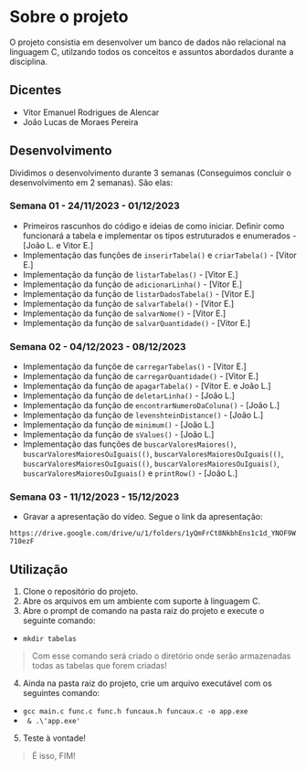 # Sobre o projeto
O projeto consistia em desenvolver um banco de dados não relacional na linguagem C, utilzando todos os conceitos e assuntos abordados durante a disciplina.
## Dicentes
* Vitor Emanuel Rodrigues de Alencar
* João Lucas de Moraes Pereira
## Desenvolvimento
Dividimos o desenvolvimento durante 3 semanas (Conseguimos concluir o desenvolvimento em 2 semanas). São elas:
### Semana 01 - 24/11/2023 - 01/12/2023
* Primeiros rascunhos do código e ideias de como iniciar. Definir como funcionará a tabela e implementar os tipos estruturados e enumerados - [João L. e Vitor E.] 
* Implementação das funções de `inserirTabela()` e `criarTabela()` - [Vitor E.]
* Implementação da função de `listarTabelas()` - [Vitor E.]
* Implementação da função de `adicionarLinha()` - [Vitor E.]
* Implementação da função de `listarDadosTabela()` - [Vitor E.]
* Implementação da função de `salvarTabela()` - [Vitor E.]
* Implementação da função de `salvarNome()` - [Vitor E.]
* Implementação da função de `salvarQuantidade()` - [Vitor E.]
### Semana 02 - 04/12/2023 - 08/12/2023
* Implementação da funçõe de `carregarTabelas()` - [Vitor E.]
* Implementação da função de `carregarQuantidade()` - [Vitor E.]
* Implementação da função de `apagarTabela()` - [Vitor E. e João L.]
* Implementação da função de `deletarLinha()` - [João L.]
* Implementação da função de `encontrarNumeroDaColuna()` - [João L.]
* Implementação da função de `levenshteinDistance()` - [João L.]
* Implementação da função de `minimum()` - [João L.]
* Implementação da função de `sValues()` - [João L.]
* Implementação das funções de `buscarValoresMaiores()`, `buscarValoresMaioresOuIguais(()`, `buscarValoresMaioresOuIguais(()`, `buscarValoresMaioresOuIguais(()`, `buscarValoresMaioresOuIguais()`, `buscarValoresMaioresOuIguais()` e `printRow()` - [João L.]
### Semana 03 - 11/12/2023 - 15/12/2023
* Gravar a apresentação do vídeo. Segue o link da apresentação:
  
`https://drive.google.com/drive/u/1/folders/1yQmFrCt8NkbhEns1c1d_YNOF9W710ezF`

## Utilização
1. Clone o repositório do projeto.
2. Abre os arquivos em um ambiente com suporte à linguagem C.
3. Abre o prompt de comando na pasta raiz do projeto e execute o seguinte comando:
  * `mkdir tabelas`
  > Com esse comando será criado o diretório onde serão armazenadas todas as tabelas que forem criadas!
4. Ainda na pasta raiz do projeto, crie um arquivo executável com os seguintes comando:
  *  `gcc main.c func.c func.h funcaux.h funcaux.c -o app.exe`
  *  ` & .\'app.exe'`
5. Teste à vontade!
> É isso, FIM!
